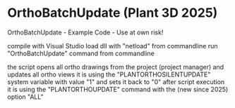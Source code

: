 # OrthoBatchUpdate (Plant 3D 2025)
OrthoBatchUpdate - Example Code - Use at own risk!

compile with Visual Studio
load dll with "netload" from commandline
run "OrthoBatchUpdate" command from commandline

the script opens all ortho drawings from the project (project manager) and updates all ortho views
it is using the "PLANTORTHOSILENTUPDATE" system variable with value "1" and sets it back to "0" after script execution
it is using the "PLANTORTHOUPDATE" command with the (new since 2025) option "ALL"
